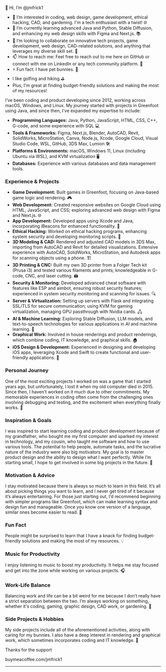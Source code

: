 👋 Hi, I’m @jmfrick1
- 👀 I’m interested in coding, web design, game development, ethical hacking, CAD, and gardening. I'm a tech enthusiast with a twist! 🌐
- 🌱 I’m currently learning advanced Java and Python, Stable Diffusion, and enhancing my web design skills with Figma and Next.js. 📚
- 💞️ I’m looking to collaborate on innovative tech projects, game development, web design, CAD-related solutions, and anything that leverages my diverse skill set. 🤝
- 📫 How to reach me: Feel free to reach out to me here on GitHub or connect with me on LinkedIn or any tech community platform. 💬
- ⚡ Fun fact: I have pet bunnies. 🐇
- I like golfing and hiking.⛳
-  Plus, I'm great at finding budget-friendly solutions and making the most of my resources! 

I’ve been coding and product developing since 2012, working across macOS, Windows, and Linux. My journey started with projects in Greenfoot using Java, and since then, I’ve expanded my expertise to include:

- **Programming Languages:** Java, Python, JavaScript, HTML, CSS, C++, G-code, and some experience with SQL 💻
- **Tools & Frameworks:** Figma, Next.js, Blender, AutoCAD, Revit, SolidWorks, MicroStation, Canva, Node.js, Xcode, Google Cloud, Visual Studio Code, WSL, GitHub, 3DS Max, Lumion 🛠️
- **Platforms & Environments:** macOS, Windows 11, Linux (including Ubuntu via WSL), and KVM virtualization 🖥️
- **Databases:** Experience with various databases and data management tools.

### Experience & Projects
- **Game Development:** Built games in Greenfoot, focusing on Java-based game logic and rendering. 🎮
- **Web Development:** Created responsive websites on Google Cloud using HTML, JavaScript, and CSS; exploring advanced web design with Figma and Next.js. 🌐
- **App Development:** Developed apps using Xcode and Java, incorporating iBeacons for enhanced functionality. 📱
- **Ethical Hacking:** Worked on ethical hacking programs, enhancing system security and developing monitoring scripts. 🔐
- **3D Modeling & CAD:** Rendered and adjusted CAD models in 3DS Max, importing from AutoCAD and Revit for detailed visualizations. Extensive experience with AutoCAD, SolidWorks, MicroStation, and Autodesk apps for scanning objects using a phone. 🏗️
- **3D Printing & CNC:** Built my own 3D printer from a Folger Tech kit (Prusa i3) and tested various filaments and prints; knowledgeable in G-code, CNC, and laser cutting. 🖨️
- **Security & Monitoring:** Developed advanced cheat software with features like ESP and aimbot, ensuring robust security features; experienced in system security monitoring and scanning for issues. 🔍
- **Server & Virtualization:** Setting up servers with Flask and integrating SSL/TLS for secure communication; using KVM for gaming virtualization, managing GPU passthrough with Nvidia cards. 🖧
- **AI & Machine Learning:** Exploring Stable Diffusion, LLM models, and text-to-speech technologies for various applications in AI and machine learning. 🤖
- **Graphical Work:** Involved in house renderings and product renderings, which combine coding, IT knowledge, and graphical skills. 🏠
- **iOS Design & Development:** Experienced in designing and developing iOS apps, leveraging Xcode and Swift to create functional and user-friendly applications. 📱

### Personal Journey
One of the most exciting projects I worked on was a game that I started years ago, but unfortunately, I lost it when my old computer died in 2015. Since then, I haven't worked on it much due to other commitments. My memorable experiences in coding often come from the challenging ones involving debugging and testing, and the excitement when everything finally works. 🎉

### Inspiration & Goals
I was inspired to start learning coding and product development because of my grandfather, who bought me my first computer and sparked my interest in technology, and my cousin, who taught me software and how to use various tools. The potential to help people, automate tasks, and the lucrative nature of the industry were also big motivators. My goal is to master product design and the ability to design what I want perfectly. While I’m starting small, I hope to get involved in some big projects in the future. 🌟

### Motivation & Advice
I stay motivated because there is always so much to learn in this field. It’s all about picking things you want to learn, and I never get tired of it because it’s always entertaining. For those just starting out, I’d recommend beginning with simpler programs like Greenfoot, which can make learning syntax and design fun and manageable. Once you know one version of a language, similar ones become easier to read. 📖

### Fun Fact
People might be surprised to learn that I have a knack for finding budget-friendly solutions and making the most of my resources. 💡

### Music for Productivity
I enjoy listening to music to boost my productivity. It helps me stay focused and get into the zone while working on various projects. 🎧

### Work-Life Balance
Balancing work and life can be a bit weird for me because I don’t really have a strict separation between the two. I’m always working on something, whether it's coding, gaming, graphic design, CAD work, or gardening. 🌱

### Side Projects & Hobbies
My side projects include all of the aforementioned activities, along with caring for my bunnies. I also have a deep interest in rendering and graphical work, which sometimes incorporates coding and IT knowledge. 🐰

Thanks for the support

buymeacoffee.com/jmfrick1

---

<!---
jmfrick1/jmfrick1 is a ✨ special ✨ repository because its `README.md` (this file) appears on your GitHub profile.
--->
